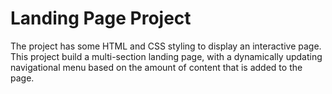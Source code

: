 # Landing Page Project


The project has some HTML and CSS styling to display an interactive page. 
This project build a multi-section landing page, with a dynamically updating navigational menu based on the amount of content that is added to the page.
